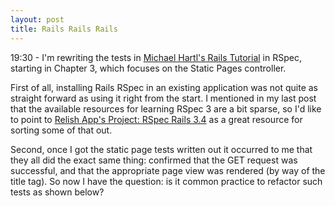 ```yaml
---
layout: post
title: Rails Rails Rails
---
```


19:30 - I'm rewriting the tests in [Michael Hartl's Rails Tutorial](https://railstutorial.org "Rails Tutorial") in RSpec, starting in Chapter 3, which focuses on the Static Pages controller.

First of all, installing Rails RSpec in an existing application was not quite as straight forward as using it right from the start. I mentioned in my last post that the available resources for learning RSpec 3 are a bit sparse, so I'd like to point to [Relish App's Project: RSpec Rails 3.4](http://www.relishapp.com/rspec/rspec-rails/v/3-4/docs "Relish App") as a great resource for sorting some of that out.

Second, once I got the static page tests written out it occurred to me that they all did the exact same thing: confirmed that the GET request was successful, and that the appropriate page view was rendered (by way of the title tag). So now I have the question: is it common practice to refactor such tests as shown below?

